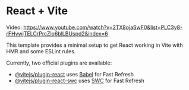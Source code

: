 # React + Vite

Video: https://www.youtube.com/watch?v=2TX8ojaSwF0&list=PLC3y8-rFHvwjTELCrPrcZlo6blLBUspd2&index=6

This template provides a minimal setup to get React working in Vite with HMR and some ESLint rules.

Currently, two official plugins are available:

- [@vitejs/plugin-react](https://github.com/vitejs/vite-plugin-react/blob/main/packages/plugin-react/README.md) uses [Babel](https://babeljs.io/) for Fast Refresh
- [@vitejs/plugin-react-swc](https://github.com/vitejs/vite-plugin-react-swc) uses [SWC](https://swc.rs/) for Fast Refresh
